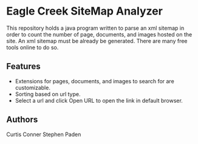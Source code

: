 Eagle Creek SiteMap Analyzer
============================
This repository holds a java program written to parse an xml sitemap in order to count the number of page, documents, and images hosted on the site. An xml sitemap must be already be generated. There are many free tools online to do so. 

Features
------------
- Extensions for pages, documents, and images to search for are customizable.
- Sorting based on url type.
- Select a url and click Open URL to open the link in default browser.

Authors
--------
Curtis Conner
Stephen Paden
